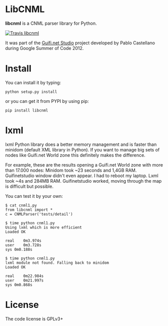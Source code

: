 LibCNML
=======

**libcnml** is a CNML parser library for Python.

[![Travis libcnml](https://travis-ci.org/PabloCastellano/libcnml.svg?branch=master)](https://travis-ci.org/PabloCastellano/libcnml)

It was part of the [Guifi.net Studio](https://github.com/PabloCastellano/guifinetstudio) project developed by Pablo Castellano
during Google Summer of Code 2012.

Install
=======

You can install it by typing:

    python setup.py install

or you can get it from PYPI by using pip:

    pip install libcnml

lxml
====

lxml Python library does a better memory management and is faster than minidom (default XML library in Python).
If you want to manage big sets of nodes like Guifi.net World zone this definitely makes the difference.

For example, these are the results opening a Guifi.net World zone with more than 17.000 nodes:
Minidom took ~23 seconds and 1,4GB RAM. Guifinetstudio window didn't even appear. I had to reboot my laptop.
Lxml took ~4s and 284MB RAM. Guifinetstudio worked, moving through the map is difficult but possible.

You can test it by your own:

    $ cat cnml1.py
    from libcnml import *
    c = CNMLParser('tests/detail')

    $ time python cnml1.py
    Using lxml which is more efficient
    Loaded OK

    real    0m3.974s
    user    0m3.728s
    sys 0m0.188s

    $ time python cnml1.py
    lxml module not found. Falling back to minidom
    Loaded OK

    real    0m22.984s
    user    0m21.997s
    sys 0m0.868s


License
=======
The code license is GPLv3+

